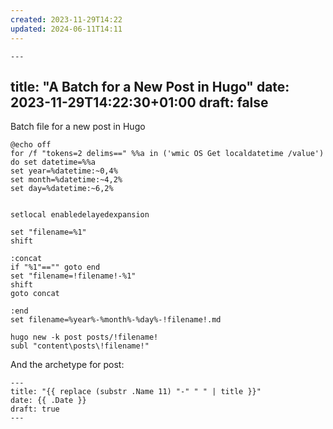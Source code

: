 ```yaml
---
created: 2023-11-29T14:22
updated: 2024-06-11T14:11
---
```

	---
title: "A Batch for a New Post in Hugo"
date: 2023-11-29T14:22:30+01:00
draft: false
---

Batch file for a new post in Hugo


	@echo off
	for /f "tokens=2 delims==" %%a in ('wmic OS Get localdatetime /value') do set datetime=%%a
	set year=%datetime:~0,4%
	set month=%datetime:~4,2%
	set day=%datetime:~6,2%


	setlocal enabledelayedexpansion

	set "filename=%1"
	shift

	:concat
	if "%1"=="" goto end
	set "filename=!filename!-%1"
	shift
	goto concat

	:end
	set filename=%year%-%month%-%day%-!filename!.md

	hugo new -k post posts/!filename!
	subl "content\posts\!filename!"


And the archetype for post:

	---
	title: "{{ replace (substr .Name 11) "-" " " | title }}"
	date: {{ .Date }}
	draft: true
	---